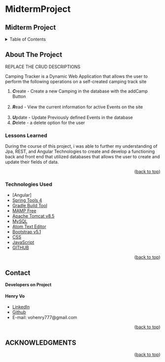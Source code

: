 # MidtermProject
## Midterm Project

<!-- PROJECT LOGO -->

<!-- TABLE OF CONTENTS -->

<details>
  <summary>Table of Contents</summary>
  <ul>
    <li>
      <a href="#about-the-project">About The Project</a>
  </ul>
      <ul>
        <li><a href="#technologies-used">Technologies Used</a></li>
      </ul>
    </li>
  <ul>
  </ul>  
  <ul>
    <li><a href="#contact">Contact</a></li>
  </ul>

  <ul>
    <li><a href="#acknowledgments">Acknowledgments</a></li>
    </ul>

</details>

<!-- ABOUT THE PROJECT -->

## About The Project

REPLACE THE CRUD DESCRIPTIONS

<p>Camping Tracker is a Dynamic Web Application that allows the user to perform the following operations on a self-created camping track site</p>
<ol>
<li><strong><em>C</em></strong>reate - Create a new Camping in the database with the addCamp Button</li>
<br>
<li><strong><em>R</em></strong>ead - View the current information for active Events on the site</li>
<br>
<li><strong><em>U</em></strong>pdate - Update Previously defined Events in the database</li>
<li><strong><em>D</em></strong>elete - a delete option for the user </li>
</ol>
<!--[![Product Name Screen Shot][product-screenshot]](https://example.com) -->

### Lessons Learned
During the course of this project, i was able to further my understanding of Jpa, REST, and Angular Technologies to create and develop a functioning back and front end that utilized databases that allows the user to create and update their fields of data.

<p align="right">(<a href="#top">back to top</a>)</p>

### Technologies Used

-   [Angular]
-   [Spring Tools 4](https://spring.io/tools)
-   [Gradle Build Tool](https://gradle.org/install/)
-   [MAMP Free](https://www.mamp.info/en/mac/)
-   [Apache Tomcat v8.5](https://tomcat.apache.org/)
-   [MySQL](https://www.mysql.com/)
-   [Atom Text Editor](https://atom.io/)
-   [Bootstrap v5.1](https://getbootstrap.com)
-   [CSS]()
-   [JavaScript]()
-   [GITHUB]()

<p align="right">(<a href="#top">back to top</a>)</p>

## Contact

<strong>Developers on Project</strong>

<h4>Henry Vo</h4>
<ul>
<li><a href="https://www.linkedin.com/in/henry-vo-26b624119/">LinkedIn</a></li>
<li><a href="https://github.com/lightningclear">Github</a></li>
<li> E-mail: vohenry777@gmail.com</li>
</ul>

<p align="right">(<a href="#top">back to top</a>)</p>

<!-- ACKNOWLEDGMENTS -->

## ACKNOWLEDGMENTS

<p align="right">(<a href="#top">back to top</a>)</p>
